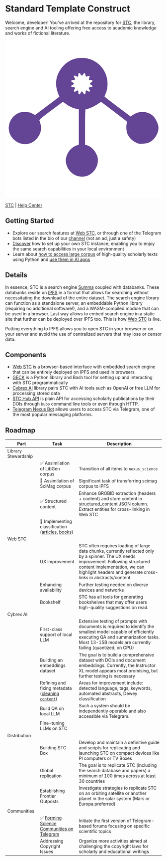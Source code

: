 # Standard Template Construct

Welcome, developer!
You've arrived at the repository for [STC](http://standard-template-construct.org), the library, search engine and AI tooling offering free access to academic knowledge and works of fictional literature.

![](/web/public/favicon.svg)

[STC](http://standard-template-construct.org) | [Help Center](http://standard-template-construct.org/#/help)

## Getting Started

- Explore our search features at [Web STC](http://standard-template-construct.org), or through one of the Telegram bots listed in the bio of our [channel](https://t.me/nexus_search) (not an ad, just a safety)
- [Discover](http://standard-template-construct.org/#/help/replicate) how to set up your own STC instance, enabling you to enjoy the same search capabilities in your local environment
- Learn about [how to access large corpus](/geck) of high-quality scholarly texts using Python and [use them in AI apps](/cybrex)

## Details

In essence, STC is a search engine [Summa](https://github.com/izihawa/summa) coupled with databanks. 
These databanks reside on [IPFS](https://ipfs.tech/) in a format that allows for searching without necessitating the download of the entire dataset. 
The search engine library can function as a standalone server, an embeddable Python library (requiring no additional software!), and a WASM-compiled module that can be used in a browser.
Last way allows to embed search engine in a static site that further can be deployed over IPFS too. This is how [Web STC](http://standard-template-construct.org) is live.

Putting everything to IPFS allows you to open STC in your browser or on your server and avoid the use of centralized servers that may lose or censor data.

## Components

- [Web STC](/web) is a browser-based interface with embedded search engine that can be entirely deployed on IPFS and used in browsers
- [GECK](/geck) is a Python library and Bash tool for setting up and interacting with STC programmatically
- [Cybrex AI](/cybrex) library pairs STC with AI tools such as OpenAI or free LLM for processing stored data
- [STC Hub API](http://standard-template-construct.org/#/help/stc-hub-api) is plain API for accessing scholarly publications by their DOIs through `kubo` command line tools or even through HTTP.
- [Telegram Nexus Bot](/tgbot) allows users to access STC via Telegram, one of the most popular messaging platforms.

## Roadmap

| Part                | Task                                                                                                                                         | Description                                                                                                                                                                                                                           |
|---------------------|----------------------------------------------------------------------------------------------------------------------------------------------|---------------------------------------------------------------------------------------------------------------------------------------------------------------------------------------------------------------------------------------|
| Library Stewardship |                                                                                                                                              |                                                                                                                                                                                                                                       | 
|                     | ✅ Assimilation of LibGen corpus                                                                                                              | Transition of all items to `nexus_science`                                                                                                                                                                                            |
|                     | 🚧 Assimilation of SciMag corpus                                                                                                             | Significant task of transferring scimag corpus to IPFS                                                                                                                                                                                |
|                     | ✅ Structured content                                                                                                                         | Enhance GROBID extraction (headers + content) and store content in structured_content JSON column. Extract entities for cross-linking in Web STC                                                                                      |
|                     | 🚧 Implementing classification ([articles](https://github.com/nexus-stc/stc/issues/12), [books](https://github.com/nexus-stc/stc/issues/13)) |                                                                                                                                                                                                                                       |
| Web STC             |                                                                                                                                              |                                                                                                                                                                                                                                       |
|                     | UX improvement                                                                                                                               | STC often requires loading of large data chunks, currently reflected only by a spinner. The UX needs improvement. Following structured content implementation, we can highlight headers and generate cross-links in abstracts/content |
|                     | Enhancing availability                                                                                                                       | Further testing needed on diverse devices and networks                                                                                                                                                                                |
|                     | Bookshelf                                                                                                                                    | STC has all tools for generating bookshelves that may offer users high-quality suggestions on read.                                                                                                                                   |
| Cybrex AI           |                                                                                                                                              |                                                                                                                                                                                                                                       |
|                     | First-class support of local LLM                                                                                                             | Extensive testing of prompts with documents is required to identify the smallest model capable of efficiently executing QA and summarization tasks. Most 13-15B models are currently failing (quantized, on CPU)                      |
|                     | Building an embeddings dataset                                                                                                               | The goal is to build a comprehensive dataset with DOIs and document embeddings. Currently, the Instructor XL model appears most promising, but further testing is necessary                                                           |
|                     | Refining and fixing metadata ([cleaning `content`](https://github.com/nexus-stc/stc/issues/14))                                              | Areas for improvement include: detected language, tags, keywords, automated abstracts, Dewey classification                                                                                                                           |
|                     | Build QA on local LLM                                                                                                                        | Such a system should be independently operable and also accessible via Telegram.                                                                                                                                                      |
|                     | Fine-tuning LLMs on STC                                                                                                                      |                                                                                                                                                                                                                                       |
| Distribution        |                                                                                                                                              |                                                                                                                                                                                                                                       |
|                     | Building STC Box                                                                                                                             | Develop and maintain a definitive guide and scripts for replicating and launching STC on compact devices like PI computers or TV Boxes                                                                                                |
|                     | Global replication                                                                                                                           | The goal is to replicate STC (including the search database and papers) a minimum of 100 times across at least 30 countries                                                                                                           |
|                     | Establishing Frontier Outposts                                                                                                               | Investigate strategies to replicate STC on an orbiting satellite or another planet in the solar system (Mars or Europa preferred)                                                                                                     |
| Communities         |                                                                                                                                              |                                                                                                                                                                                                                                       |
|                     | ✅ [Forming Science Communities on Telegram](https://t.me/+CVQ4OIRoU85hZDc8)                                                                  | Initiate the first version of Telegram-based forums focusing on specific scientific topics                                                                                                                                            |
|                     | Addressing Copyright Issues                                                                                                                  | Organize more activities aimed at challenging the copyright laws for scholarly and educational writings                                                                                                                               |
